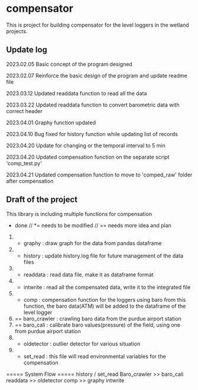 # compensator
This is project for building compensator for the level loggers in the wetland projects.


## Update log
2023.02.05 Basic concept of the program designed

2023.02.07 Reinforce the basic design of the program and update readme file

2023.03.12 Updated readdata function to read all the data

2023.03.22 Updated readdata function to convert barometric data with correct header

2023.04.01 Graphy function updated

2023.04.10 Bug fixed for history function while updating list of records

2023.04.20 Update for changing or the temporal interval to 5 min

2023.04.20 Updated compensation function on the separate script 'comp_test.py'

2023.04.21 Updated compensation function to move to 'comped_raw' folder after compensation





## Draft of the project

This library is including multiple functions for compensation
* done // *= needs to be modified // == needs more idea and plan
1. * graphy : draw graph for the data from pandas dataframe
2. *  history : update history.log file for future management of the data files
3. * readdata : read data file, make it as dataframe format
4. * intwrite : read all the compensated data, write it to the integrated file
5. * comp : compensation function for the loggers using baro
             from this function, the baro data(ATM) will be added to the dataframe of the level logger
6. == baro_crawler : crawling baro data from the purdue airport station
7. == baro_cali : calibrate baro values(pressure) of the field, using one from purdue airport station
8. *  oldetector : outlier detector for various situation
9. *  set_read : this file will read environmental variables for the compensation

===== System Flow =====
history / set_read
Baro_crawler >> baro_cali
readdata >> oldetector
comp >> graphy
intwrite